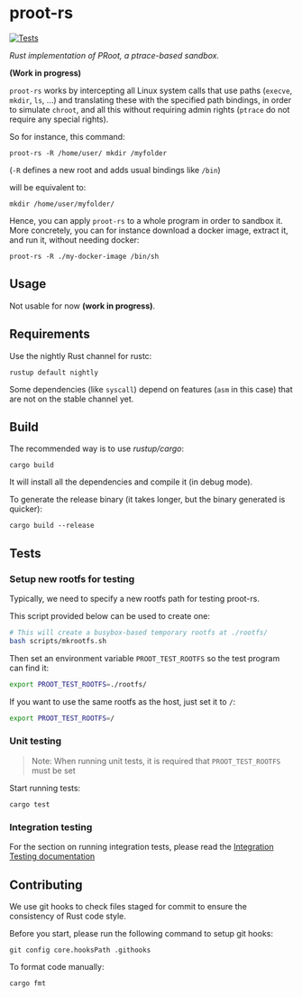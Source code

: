 # proot-rs

[![Tests](https://github.com/proot-me/proot-rs/actions/workflows/tests.yml/badge.svg)](https://github.com/proot-me/proot-rs/actions/workflows/tests.yml)

_Rust implementation of PRoot, a ptrace-based sandbox._

**(Work in progress)**

`proot-rs` works by intercepting all Linux system calls that use paths (`execve`, `mkdir`, `ls`, ...)
and translating these with the specified path bindings, in order to simulate `chroot`,
and all this without requiring admin rights (`ptrace` do not require any special rights).

So for instance, this command:

```
proot-rs -R /home/user/ mkdir /myfolder
```

(`-R` defines a new root and adds usual bindings like `/bin`)

will be equivalent to:

```
mkdir /home/user/myfolder/
```

Hence, you can apply `proot-rs` to a whole program in order to sandbox it.
More concretely, you can for instance download a docker image, extract it,
and run it, without needing docker:

```
proot-rs -R ./my-docker-image /bin/sh
```

## Usage

Not usable for now **(work in progress)**.

## Requirements

Use the nightly Rust channel for rustc:

```
rustup default nightly
```

Some dependencies (like `syscall`) depend on features (`asm` in this case) that are not 
on the stable channel yet.

## Build

The recommended way is to use _rustup/cargo_:

```text
cargo build
```

It will install all the dependencies and compile it (in debug mode).

To generate the release binary (it takes longer, but the binary generated is quicker):

```text
cargo build --release
```

## Tests

### Setup new rootfs for testing

Typically, we need to specify a new rootfs path for testing proot-rs.

This script provided below can be used to create one:

```sh
# This will create a busybox-based temporary rootfs at ./rootfs/
bash scripts/mkrootfs.sh
```

Then set an environment variable `PROOT_TEST_ROOTFS` so the test program can find it:

```sh
export PROOT_TEST_ROOTFS=./rootfs/
```

If you want to use the same rootfs as the host, just set it to `/`:

```sh
export PROOT_TEST_ROOTFS=/
```

### Unit testing

> Note: When running unit tests, it is required that `PROOT_TEST_ROOTFS` must be set

Start running tests:

```shell
cargo test
```

### Integration testing

For the section on running integration tests, please read the [Integration Testing documentation](./tests/README.md)

## Contributing

We use git hooks to check files staged for commit to ensure the consistency of Rust code style.

Before you start, please run the following command to setup git hooks:

```shell
git config core.hooksPath .githooks
```

To format code manually:

```shell
cargo fmt
```

